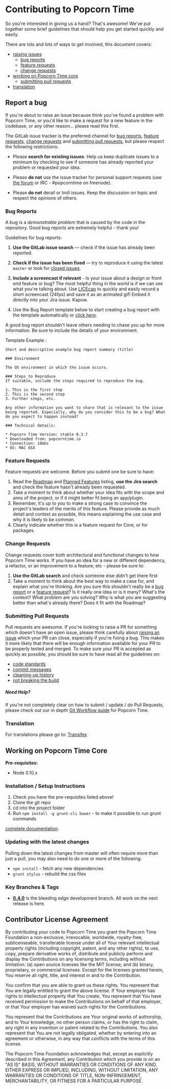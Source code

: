 # Contributing to Popcorn Time

So you're interested in giving us a hand? That's awesome! We've put together some brief guidelines that should help
you get started quickly and easily.

There are lots and lots of ways to get involved, this document covers:

* [raising issues](#report-a-bug)
    * [bug reports](#bug-reports)
    * [feature requests](#feature-requests)
    * [change requests](#change-requests)
* [working on Popcorn Time core](#core)
    * [submitting pull requests](#submitting-pull-requests)
* [translation](#translation)


## Report a bug

If you're about to raise an issue because think you've found a problem with Popcorn Time, or you'd like to make a request
for a new feature in the codebase, or any other reason… please read this first.

The GitLab issue tracker is the preferred channel for [bug reports](#bug-reports),
[feature requests](#feature-requests), [change requests](#change-requests) and [submitting pull
requests](#submitting-pull-requests), but please respect the following restrictions:

* Please **search for existing issues**. Help us keep duplicate issues to a minimum by checking to see if someone
has already reported your problem or requested your idea.

* Please **do not** use the issue tracker for personal support requests (use
  [the forum](http://discuss.popcorntime.io) or IRC - #popcorntime on freenode).

* Please **do not** derail or troll issues. Keep the discussion on topic and respect the opinions of others.

### Bug Reports

A bug is a _demonstrable problem_ that is caused by the code in the repository.
Good bug reports are extremely helpful - thank you!

Guidelines for bug reports:

1. **Use the GitLab issue search** &mdash; check if the issue has already been reported.

2. **Check if the issue has been fixed** &mdash; try to reproduce it using the latest `master` or look for [closed issues](/popcorntime/desktop/issues?state=closed).

3. **Include a screencast if relevant** - Is your issue about a design or front end feature or bug? The most helpful thing in the world is if we can *see* what you're talking about.
Use [LICEcap](http://www.cockos.com/licecap/) to quickly and easily record a short screencast (24fps) and save it as an animated gif! Embed it directly into your Jira issue. Kapow.

3. Use the Bug Report template below to start creating a bug report with the template automatically or [click here](/popcorntime/desktop/issues/new?issue[title]=Bug%3A%20&issue[description]=%23%23%23%20Issue%20Summary%0A%0A%23%23%23%20Steps%20to%20Reproduce%0A%0A1.%20This%20is%20the%20first%20step%0A%0AThis%20is%20a%20bug%20because...%0A%0A%23%23%23%20Technical%20details%0A%0A*%20Popcorn%20Time%20Version%3A%20(stable%2Fmaster)%20-%20latest%20commit%3A%20%20INSERT%20COMMIT%20REF%0A*%20Downloaded%20from%3A%20%0A*%20Connection%3A%0A*%20OS%3A).

A good bug report shouldn't leave others needing to chase you up for more information. Be sure to include the details of your environment.

Template Example :
```
Short and descriptive example bug report summary (title)

### Environment

The OS environment in which the issue occurs. 

### Steps to Reproduce
If suitable, include the steps required to reproduce the bug.

1. This is the first step
2. This is the second step
3. Further steps, etc.

Any other information you want to share that is relevant to the issue being reported. Especially, why do you consider this to be a bug? What do you expect to happen instead?

### Technical details:

* Popcorn Time Version: stable 0.3.7
* Downloaded from: popcorntime.io
* Connection: 10mbs
* OS: MAC OSX
```

### Feature Requests

Feature requests are welcome. Before you submit one be sure to have:

1. Read the [Roadmap](/popcorntime/desktop/wikis/roadmap) and
[Planned Features](/popcorntime/desktop/wikis/planned) listing, **use the Jira search** and check the feature hasn't already been requested.
2. Take a moment to think about whether your idea fits with the scope and aims of the project, or if it might
better fit being an app/plugin.
3. Remember, it's up to *you* to make a strong case to convince the project's leaders of the merits of this
feature. Please provide as much detail and context as possible, this means explaining the use case and why it is
likely to be common.
4. Clearly indicate whether this is a feature request for Core, or for packages.


### Change Requests

Change requests cover both architectural and functional changes to how Popcorn Time works. If you have an idea for a
new or different dependency, a refactor, or an improvement to a feature, etc  - please be sure to:

1. **Use the GitLab search** and check someone else didn't get there first
2. Take a moment to think about the best way to make a case for, and explain what you're thinking. Are you sure
this shouldn't really be a [bug report](#bug-reports) or a [feature request](#feature-requests)? Is it really one
idea or is it many? What's the context? What problem are you solving? Why is what you are suggesting better than
what's already there? Does it fit with the Roadmap?


### Submitting Pull Requests

Pull requests are awesome. If you're looking to raise a PR for something which doesn't have an open issue, please think carefully about [raising an issue](#report-a-bug) which your PR can close, especially if you're fixing a bug. This makes it more likely that there will be enough information available for your PR to be properly tested and merged. To make sure your PR is accepted as quickly as possible, you should be sure to have read
all the guidelines on:

* [code standards](/popcorntime/desktop/wikis/code-standards)
* [commit messages](/popcorntime/desktop/wikis/git-workflow#commit-messages)
* [cleaning-up history](/popcorntime/desktop/wikis/git-workflow#clean-up-history)
* [not breaking the build](/popcorntime/desktop/wikis/git-workflow#check-it-passes-the-tests)

##### Need Help?

If you're not completely clear on how to submit / update / *do* Pull Requests, please check out our in depth
[Git Workflow guide](/popcorntime/desktop/wikis/git-workflow) for Popcorn Time.


### Translation

For translations please go to: [Transifex](https://www.transifex.com/projects/p/popcorn-time-app)


## Working on Popcorn Time Core

**Pre-requisites:**

* Node 0.10.x

### Installation / Setup Instructions

1. Check you have the pre-requisites listed above!
1. Clone the git repo
1. cd into the project folder
1. Run `npm install -g grunt-cli bower` - to make it possible to run grunt commands

[complete documentation](/popcorntime/desktop/wikis/build-debug).

### Updating with the latest changes

Pulling down the latest changes from master will often require more than just a pull, you may also need to do one or more of the following:

 * `npm install` - fetch any new dependencies
 * `grunt stylus` - rebuild the css files

### Key Branches & Tags

- **[0.4.0](/popcorntime/desktop/tree/0.4.0)** is the bleeding edge development branch. All work on the next
release is here.


## Contributor License Agreement

By contributing your code to Popcorn Time you grant the Popcorn Time Foundation a non-exclusive, irrevocable, worldwide,
royalty-free, sublicenseable, transferable license under all of Your relevant intellectual property rights
(including copyright, patent, and any other rights), to use, copy, prepare derivative works of, distribute and
publicly perform and display the Contributions on any licensing terms, including without limitation:
(a) open source licenses like the MIT license; and (b) binary, proprietary, or commercial licenses. Except for the
licenses granted herein, You reserve all right, title, and interest in and to the Contribution.

You confirm that you are able to grant us these rights. You represent that You are legally entitled to grant the
above license. If Your employer has rights to intellectual property that You create, You represent that You have
received permission to make the Contributions on behalf of that employer, or that Your employer has waived such
rights for the Contributions.

You represent that the Contributions are Your original works of authorship, and to Your knowledge, no other person
claims, or has the right to claim, any right in any invention or patent related to the Contributions. You also
represent that You are not legally obligated, whether by entering into an agreement or otherwise, in any way that
conflicts with the terms of this license.

The Popcorn Time Foundation acknowledges that, except as explicitly described in this Agreement, any Contribution which
you provide is on an "AS IS" BASIS, WITHOUT WARRANTIES OR CONDITIONS OF ANY KIND, EITHER EXPRESS OR IMPLIED,
INCLUDING, WITHOUT LIMITATION, ANY WARRANTIES OR CONDITIONS OF TITLE, NON-INFRINGEMENT, MERCHANTABILITY, OR FITNESS
FOR A PARTICULAR PURPOSE.
